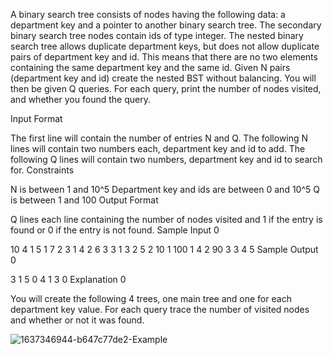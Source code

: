 A binary search tree consists of nodes having the following data: a department key and a pointer to another binary search tree. The secondary binary search tree nodes contain ids of type integer. The nested binary search tree allows duplicate department keys, but does not allow duplicate pairs of department key and id. This means that there are no two elements containing the same department key and the same id. Given N pairs (department key and id) create the nested BST without balancing. You will then be given Q queries. For each query, print the number of nodes visited, and whether you found the query.

Input Format

The first line will contain the number of entries N and Q. The following N lines will contain two numbers each, department key and id to add. The following Q lines will contain two numbers, department key and id to search for. Constraints

N is between 1 and 10^5 Department key and ids are between 0 and 10^5 Q is between 1 and 100 Output Format

Q lines each line containing the number of nodes visited and 1 if the entry is found or 0 if the entry is not found. Sample Input 0

10 4 1 5 1 7 2 3 1 4 2 6 3 3 1 3 2 5 2 10 1 100 1 4 2 90 3 3 4 5 Sample Output 0

3 1 5 0 4 1 3 0 Explanation 0

You will create the following 4 trees, one main tree and one for each department key value. For each query trace the number of visited nodes and whether or not it was found. 


![1637346944-b647c77de2-Example](https://github.com/yehiatarek63/CMPN302-Problem-Solving-Assignments/assets/94568731/af8f5703-4b5b-4917-8b9d-5e877e631d13)


